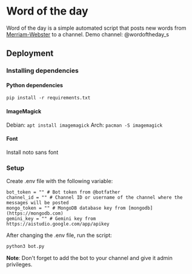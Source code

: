 # Word of the day 
Word of the day is a simple automated script that posts new words from [Merriam-Webster](https://merriam-webster.com/) to a channel. Demo channel: @wordoftheday_s

## Deployment

### Installing dependencies
#### Python dependencies
```
pip install -r requirements.txt
```
#### ImageMagick
Debian: `apt install imagemagick`
Arch:  `pacman -S imagemagick`

#### Font
Install noto sans font
 
### Setup
Create .env file with the following variable:
```
bot_token = "" # Bot token from @botfather
channel_id = "" # Channel ID or username of the channel where the messages will be posted
mongo_token = "" # MongoDB database key from [mongodb](https://mongodb.com)
gemini_key = "" # Gemini key from https://aistudio.google.com/app/apikey
```
After changing the .env file, run the script:
 ```sh
 python3 bot.py
 ```

**Note**: Don't forget to add the bot to your channel and give it admin privileges.
